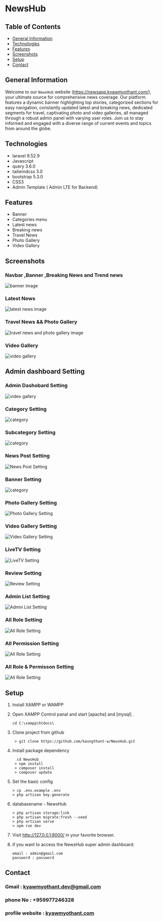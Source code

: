 # NewsHub

## Table of Contents
* [General Information](#general-information)
* [Technologies](#technologies)
* [Features](#features)
* [Screenshots](#screenshots)
* [Setup](#setup)
* [Contact](#contact)

## General Information
Welcome to our `NewsHub` website (https://newsapp.kyawmyothant.com/), your ultimate source for comprehensive news coverage. Our platform features a dynamic banner highlighting top stories, categorized sections for easy navigation, constantly updated latest and breaking news, dedicated segments for travel, captivating photo and video galleries, all managed through a robust admin panel with varying user roles. Join us to stay informed and engaged with a diverse range of current events and topics from around the globe.


## Technologies
* laravel 9.52.9
* Javascript
* query 3.6.0
* tailwindcss 3.0
* bootstrap 5.3.0
* CSS3
* Admin Template ( Admin LTE for Backend)


## Features
* Banner
* Categories menu
* Latest news
* Breaking news
* Travel News
* Photo Gallery
* Video Gallery

## Screenshots

### Navbar ,Banner ,Breaking News and Trend news
![banner image](public/screenshoot/Group%201.png)

### Latest News
![latest news image](public/screenshoot/Group%202.png)

### Travel News && Photo Gallery
![travel news and photo gallery image](public/screenshoot/Group%203.png)

### Video Gallery
![video gallery](public/screenshoot/Group%204.png)


## Admin dashboard Setting

### Admin Dashobard Setting
![video gallery](public/screenshoot/admindashboard.png)

### Category Setting
![category](public/screenshoot/category.png)

### Subcategory Setting
![category](public/screenshoot/subcategory.png)

### News Post Setting
![News Post Setting](public/screenshoot/news%20post.png)

### Banner Setting
![category](public/screenshoot/banner.png)

### Photo Gallery Setting
![Photo Gallery Setting](public/screenshoot/photo%20gallery.png)

### Video Gallery Setting
![Video Gallery Setting](public/screenshoot/video%20gallery.png)

### LiveTV Setting
![LiveTV Setting](public/screenshoot/Live.png)

### Review Setting
![Review Setting](public/screenshoot/review.png)

### Admin List Setting
![Admin List Setting](public/screenshoot/admin%20list.png)

### All Role Setting
![All Role Setting](public/screenshoot/role.png)

### All Permission Setting
![All Role Setting](public/screenshoot/permission.png)

### All Role & Permisson Setting
![All Role Setting](public/screenshoot/role%20and%20permission.png)



## Setup
1. Install XAMPP or WAMPP
2. Open XAMPP Control panal and start [apache] and [mysql] .
   ```
   cd C:\xampp\htdocs\
   ```
4. Clone project from github
   ```
    > git clone https://github.com/kaungthant-w/NewsHub.git
   ```
5. Install package dependency
   ```
     cd NewsHub
    > npm install
    > composer install
    > composer update
   ```
6. Set the basic config
   ```
   > cp .env.example .env
   > php artisan key.generate
   ```
   
7. databasename - NewsHub
   ```
   > php artisan storage:link
   > php artisan migrate:fresh --seed
   > php artisan serve
   > npm run dev
   ```
9. Visit  http://127.0.0.1:8000/ in your favorite browser.
10. if you want to access the NewsHub super admin dashboard:
    ```
    email : admin@gmail.com
    password : password
    ```


## Contact
### Gmail : kyawmyothant.dev@gmail.com
### phone No : +959977246328
### profile website :  [kyawmyothant.com](kyawmyothant.com)
